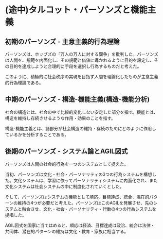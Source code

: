 # (途中)タルコット・パーソンズと機能主義

## 初期のパーソンズ - 主意主義的行為理論

パーソンズは、ホッブズの「万人の万人に対する闘争」を批判した。パーソンズは人間を、規範を内面化し、その規範と価値に導かれるように目的を設定し、その目的を達成しようと合理的に手段を選択し行為するものだと考えた。

このように、積極的に社会秩序の実現を目指す人間を理論化したものが主意主義的行為理論である。

## 中期のパーソンズ - 構造-機能主義(構造-機能分析)

社会の構造とは、社会の中で比較的変化しない安定した部分を指す。機能とは、構造を維持し存続させるような作用・効果のことを指す。

構造-機能主義とは、諸部分が社会構造の維持・存続のためにどのように作用しているかを分析することである。

## 後期のパーソンズ - システム論とAGIL図式

パーソンズは人間の社会的行為を一つのシステムとして捉えた。

当初、パーソンズは文化・社会・パーソナリティの3つの行為システムを構想した。文化システムは、学習に依ってパーソナリティシステムに内面化され、また文化システムは社会システムの中に制度化されていくとした。

そして、パーソンズはシステムの機能として順応、目標達成、統合、混在的パターンの維持の4つが必要だと考えた。パーソンズはこのAGILを発展させ、先のシステムと融合させ、文化・社会・パーソナリティ・行動の4つの行為システムを提唱した。

AGIL図式を国家に当てはめると、順応は経済、目標達成は政治、統合は法律・共同体、潜在的パターンの維持は文化・教育・家族に相当する。
